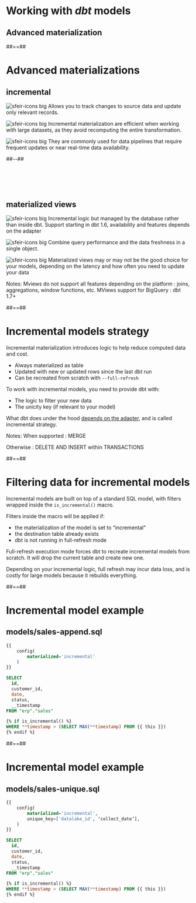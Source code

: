 <!-- .slide: class="transition"-->

# Working with _dbt_ models

## Advanced materialization

##==##

<!-- .slide: class="two-column" -->

# Advanced materializations

## incremental

![sfeir-icons big](plus-circle) <span style="vertical-align:top">Allows you to track changes to source data and update only relevant records.</span>

![sfeir-icons big](cpu) <span style="vertical-align:top">Incremental materialization are efficient when working with large datasets, as they avoid recomputing the entire transformation.</span>

![sfeir-icons big](watch) <span style="vertical-align:top">They are commonly used for data pipelines that require frequent updates or near real-time data availability.</span>

##--##

<!-- .slide: data-background="var(--black)" -->

# &nbsp;

## materialized views

![sfeir-icons big](clock) <span style="vertical-align:top">Incremental logic but managed by the database rather than inside dbt. Support starting in dbt 1.6, availability and features depends on the adapter</span>

![sfeir-icons big](git-commit) <span style="vertical-align:top">Combine query performance and the data freshness in a single object.</span>

![sfeir-icons big](refresh-cw) <span style="vertical-align:top">Materialized views may or may not be the good choice for your models, depending on the latency and how often you need to update your data</span>

Notes:
Mviews do not support all features depending on the platform : joins, aggregations, window functions, etc.
MViews support for BigQuery : dbt 1.7+

##==##

# Incremental models strategy

Incremental materialization introduces logic to help reduce computed data and cost.

- Always materialized as table
- Updated with new or updated rows since the last dbt run
- Can be recreated from scratch with `--full-refresh`

To work with incremental models, you need to provide dbt with:

- The logic to filter your new data
- The unicity key (if relevant to your model)

What dbt does under the hood [depends on the adapter](https://docs.getdbt.com/docs/build/incremental-models#supported-incremental-strategies-by-adapter), and is called incremental strategy.

Notes:
When supported : MERGE

Otherwise : DELETE AND INSERT within TRANSACTIONS

##==##

# Filtering data for incremental models

Incremental models are built on top of a standard SQL model, with filters wrapped inside the `is_incremental()` macro.

Filters inside the macro will be applied if:

- the materialization of the model is set to “incremental”
- the destination table already exists
- dbt is not running in full-refresh mode

Full-refresh execution mode forces dbt to recreate incremental models from scratch.
It will drop the current table and create new one.

Depending on your incremental logic, full refresh may incur data loss, and is costly for large models because it rebuilds everything.

<!-- .element: class="admonition warning" -->

##==##

<!-- .slide: class="with-code max-height"-->

# Incremental model example

## models/sales-append.sql

```sql
{{
    config(
        materialized='incremental'
    )
}}

SELECT
  id,
  customer_id,
  date,
  status,
  __timestamp
FROM "erp"."sales"

{% if is_incremental() %}
WHERE **timestamp > (SELECT MAX(**timestamp) FROM {{ this }})
{% endif %}
```

##==##

<!-- .slide: class="with-code max-height"-->

# Incremental model example

## models/sales-unique.sql

```sql
{{
    config(
        materialized='incremental',
        unique_key=['datalake_id', ‘collect_date’],
    )
}}

SELECT
  id,
  customer_id,
  date,
  status,
  __timestamp
FROM "erp"."sales"

{% if is_incremental() %}
WHERE **timestamp > (SELECT MAX(**timestamp) FROM {{ this }})
{% endif %}
```
